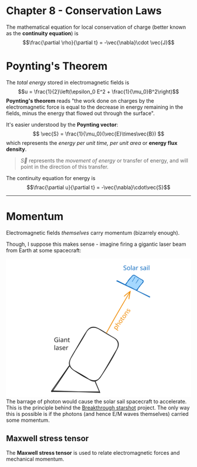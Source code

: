 # Chapter 8 - Conservation Laws

The mathematical equation for local conservation of charge (better known as the **continuity equation**) is
$$\frac{\partial \rho}{\partial t} = -\vec{\nabla}\cdot \vec{J}$$

# Poynting's Theorem

The *total energy* stored in electromagnetic fields is
$$u = \frac{1}{2}\left(\epsilon_0 E^2 + \frac{1}{\mu_0}B^2\right)$$
**Poynting's theorem** reads "the work done on charges by the electromagnetic force is equal to the decrease in energy remaining in the fields, minus the energy that flowed out through the surface". 

It's easier understood by the **Poynting vector**:
$$
\vec{S} = \frac{1}{\mu_0}(\vec{E}\times\vec{B})
$$
which represents the *energy per unit time, per unit area* or **energy flux density**. 
> $\vec{S}$ represents the *movement of energy* or transfer of energy, and will point in the direction of this transfer.

The continuity equation for energy is
$$\frac{\partial u}{\partial t} = -\vec{\nabla}\cdot\vec{S}$$

---

# Momentum

Electromagnetic fields *themselves* carry momentum (bizarrely enough). 

Though, I suppose this makes sense - imagine firing a gigantic laser beam from Earth at some spacecraft:

![](images/chapter8/solar-sail.svg)The barrage of photon would cause the solar sail spacecraft to accelerate. This is the principle behind the [Breakthrough starshot](https://en.wikipedia.org/wiki/Breakthrough_Starshot) project. The only way this is possible is if the photons (and hence E/M waves themselves) carried some momentum.

## Maxwell stress tensor

The **Maxwell stress tensor** is used to relate electromagnetic forces and mechanical momentum. 